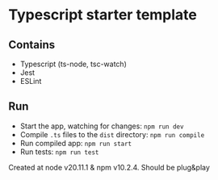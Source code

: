 # Typescript starter template

## Contains

- Typescript (ts-node, tsc-watch)
- Jest
- ESLint

## Run

- Start the app, watching for changes: `npm run dev`
- Compile `.ts` files to the `dist` directory: `npm run compile`
- Run compiled app: `npm run start`
- Run tests: `npm run test`

Created at node v20.11.1 & npm v10.2.4. Should be plug&play
